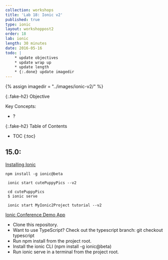 ```yaml
---
collection: workshops
title: 'Lab 18: Ionic v2'
published: true
type: ionic
layout: workshoppost2
order: 18
lab: ionic
length: 30 minutes
date: 2016-05-16
todo: |
    * update objectives
    * update wrap up
    * update length
    * {:.done} update imagedir
---
```


{% assign imagedir = "../images/ionic-v2/" %}

{:.fake-h2}
Objective


Key Concepts:

* ?


{:.fake-h2}
Table of Contents

* TOC
{:toc}

## 15.0:

[Installing Ionic](http://ionicframework.com/docs/v2/getting-started/installation/)

    npm install -g ionic@beta

     ionic start cutePuppyPics --v2

     cd cutePuppyPics
     $ ionic serve

     ionic start MyIonic2Project tutorial --v2


[Ionic Conference Demo App](https://github.com/driftyco/ionic-conference-app)

* Clone this repository.
* Want to use TypeScript? Check out the typescript branch: git checkout typescript
* Run npm install from the project root.
* Install the ionic CLI (npm install -g ionic@beta)
* Run ionic serve in a terminal from the project root.
